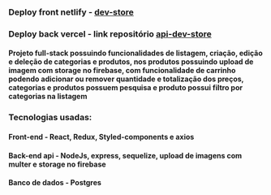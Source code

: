 ### Deploy front netlify - [dev-store](https://dev-store-app.netlify.app)

### Deploy back vercel - link repositório [api-dev-store](https://github.com/lucashrv/api-dev-store)

#### Projeto full-stack possuindo funcionalidades de listagem, criação, edição e deleção de categorias e produtos, nos produtos possuindo upload de imagem com storage no firebase, com funcionalidade de carrinho podendo adicionar ou remover quantidade e totalização dos preços, categorias e produtos possuem pesquisa e produto possui filtro por categorias na listagem

### Tecnologias usadas:
#### Front-end - React, Redux, Styled-components e axios
#### Back-end api - NodeJs, express, sequelize, upload de imagens com multer e storage no firebase
#### Banco de dados - Postgres
